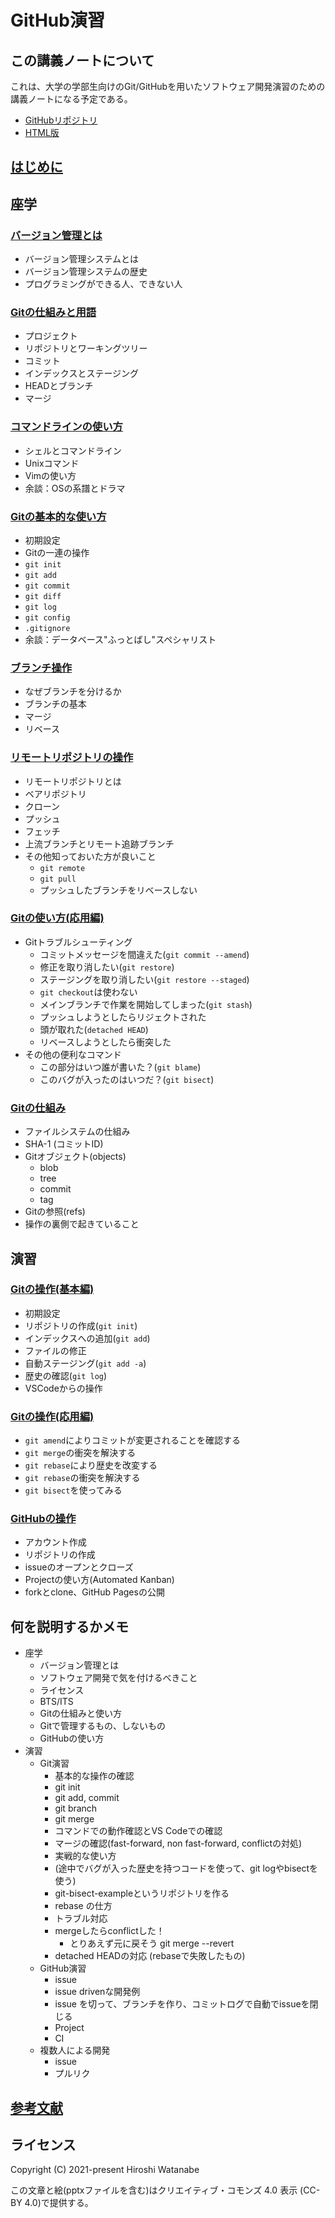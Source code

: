 # GitHub演習

## この講義ノートについて

これは、大学の学部生向けのGit/GitHubを用いたソフトウェア開発演習のための講義ノートになる予定である。

* [GitHubリポジトリ](https://github.com/kaityo256/github)
* [HTML版](https://kaityo256.github.io/github/)

## [はじめに](preface/README.md)

## 座学

### [バージョン管理とは](vcs/README.md)

* バージョン管理システムとは
* バージョン管理システムの歴史
* プログラミングができる人、できない人

### [Gitの仕組みと用語](term/README.md)

* プロジェクト
* リポジトリとワーキングツリー
* コミット
* インデックスとステージング
* HEADとブランチ
* マージ

### [コマンドラインの使い方](command/README.md)

* シェルとコマンドライン
* Unixコマンド
* Vimの使い方
* 余談：OSの系譜とドラマ

### [Gitの基本的な使い方](basics/README.md)

* 初期設定
* Gitの一連の操作
* `git init`
* `git add`
* `git commit`
* `git diff`
* `git log`
* `git config`
* `.gitignore`
* 余談：データベース"ふっとばし"スペシャリスト

### [ブランチ操作](branch/README.md)

* なぜブランチを分けるか
* ブランチの基本
* マージ
* リベース

### [リモートリポジトリの操作](remote/README.md)

* リモートリポジトリとは
* ベアリポジトリ
* クローン
* プッシュ
* フェッチ
* 上流ブランチとリモート追跡ブランチ
* その他知っておいた方が良いこと
    * `git remote`
    * `git pull`
    * プッシュしたブランチをリベースしない

### [Gitの使い方(応用編)](advanced/README.md)

* Gitトラブルシューティング
    * コミットメッセージを間違えた(`git commit --amend`)
    * 修正を取り消したい(`git restore`)
    * ステージングを取り消したい(`git restore --staged`)
    * `git checkout`は使わない
    * メインブランチで作業を開始してしまった(`git stash`)
    * プッシュしようとしたらリジェクトされた
    * 頭が取れた(`detached HEAD`)
    * リベースしようとしたら衝突した
* その他の便利なコマンド
    * この部分はいつ誰が書いた？(`git blame`)
    * このバグが入ったのはいつだ？(`git bisect`)

### [Gitの仕組み](internals/README.md)

* ファイルシステムの仕組み
* SHA-1 (コミットID)
* Gitオブジェクト(objects)
    * blob
    * tree
    * commit
    * tag
* Gitの参照(refs)
* 操作の裏側で起きていること

## 演習

### [Gitの操作(基本編)](practice_basic/README.md)

* 初期設定
* リポジトリの作成(`git init`)
* インデックスへの追加(`git add`)
* ファイルの修正
* 自動ステージング(`git add -a`)
* 歴史の確認(`git log`)
* VSCodeからの操作

### [Gitの操作(応用編)](practice_advanced/README.md)

* `git amend`によりコミットが変更されることを確認する
* `git merge`の衝突を解決する
* `git rebase`により歴史を改変する
* `git rebase`の衝突を解決する
* `git bisect`を使ってみる

### [GitHubの操作](practice_github/README.md)

* アカウント作成
* リポジトリの作成
* issueのオープンとクローズ
* Projectの使い方(Automated Kanban)
* forkとclone、GitHub Pagesの公開

## 何を説明するかメモ

* 座学
    * バージョン管理とは
    * ソフトウェア開発で気を付けるべきこと
    * ライセンス
    * BTS/ITS
    * Gitの仕組みと使い方
    * Gitで管理するもの、しないもの
    * GitHubの使い方
* 演習
    * Git演習
        * 基本的な操作の確認
        * git init
        * git add, commit
        * git branch
        * git merge
        * コマンドでの動作確認とVS Codeでの確認
        * マージの確認(fast-forward, non fast-forward, conflictの対処)
        * 実戦的な使い方
        * (途中でバグが入った歴史を持つコードを使って、git logやbisectを使う)
        * git-bisect-exampleというリポジトリを作る
        * rebase の仕方
        * トラブル対応
        * mergeしたらconflictした！
            * とりあえず元に戻そう git merge --revert
        * detached HEADの対応 (rebaseで失敗したもの)
    * GitHub演習
        * issue
        * issue drivenな開発例
        * issue を切って、ブランチを作り、コミットログで自動でissueを閉じる
        * Project
        * CI
    * 複数人による開発
        * issue
        * プルリク

## [参考文献](references/README.md)

## ライセンス

Copyright (C) 2021-present Hiroshi Watanabe

この文章と絵(pptxファイルを含む)はクリエイティブ・コモンズ 4.0 表示 (CC-BY 4.0)で提供する。

